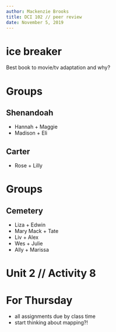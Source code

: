 ```yaml
---
author: Mackenzie Brooks
title: DCI 102 // peer review
date: November 5, 2019
---
```


# ice breaker
Best book to movie/tv adaptation and why? 

# Groups
## Shenandoah
* Hannah + Maggie
* Madison + Eli 

## Carter
* Rose + Lilly

# Groups 
## Cemetery
* Liza + Edwin
* Mary Mack + Tate 
* Liv + Alex
* Wes + Julie 
* Ally + Marissa 

# Unit 2 // Activity 8 


# For Thursday
* all assignments due by class time 
* start thinking about mapping?!
